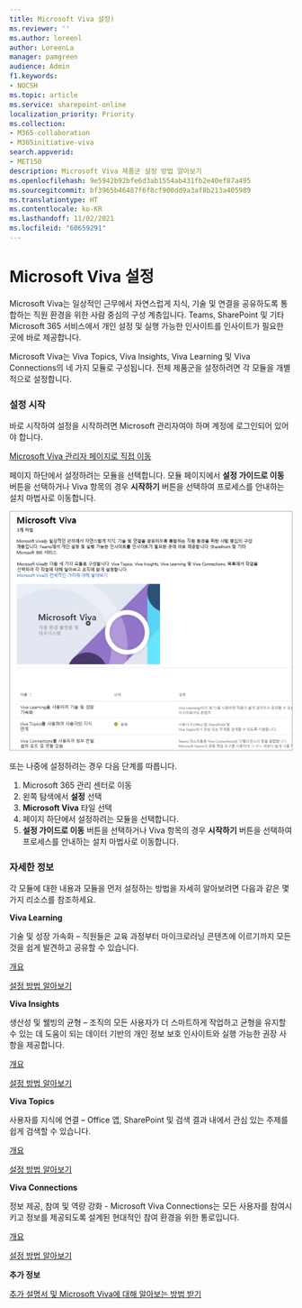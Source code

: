 ```yaml
---
title: Microsoft Viva 설정)
ms.reviewer: ''
ms.author: loreenl
author: LoreenLa
manager: pamgreen
audience: Admin
f1.keywords:
- NOCSH
ms.topic: article
ms.service: sharepoint-online
localization_priority: Priority
ms.collection:
- M365-collaboration
- M365initiative-viva
search.appverid:
- MET150
description: Microsoft Viva 제품군 설정 방법 알아보기
ms.openlocfilehash: 9e5942b92bfe6d3ab1554ab431fb2e40ef87a495
ms.sourcegitcommit: bf3965b46487f6f8cf900dd9a3af8b213a405989
ms.translationtype: HT
ms.contentlocale: ko-KR
ms.lasthandoff: 11/02/2021
ms.locfileid: "60659291"
---
```

# <a name="set-up-microsoft-viva"></a>Microsoft Viva 설정
Microsoft Viva는 일상적인 근무에서 자연스럽게 지식, 기술 및 연결을 공유하도록 통합하는 직원 환경을 위한 사람 중심의 구성 계층입니다. Teams, SharePoint 및 기타 Microsoft 365 서비스에서 개인 설정 및 실행 가능한 인사이트를 인사이트가 필요한 곳에 바로 제공합니다. 

Microsoft Viva는 Viva Topics, Viva Insights, Viva Learning 및 Viva Connections의 네 가지 모듈로 구성됩니다. 전체 제품군을 설정하려면 각 모듈을 개별적으로 설정합니다.
 
### <a name="start-setting-up"></a>설정 시작

바로 시작하여 설정을 시작하려면 Microsoft 관리자여야 하며 계정에 로그인되어 있어야 합니다. 

[Microsoft Viva 관리자 페이지로 직접 이동](https://admin.microsoft.com/Adminportal/Home?source=applauncher#/featureexplorer/collections/VivaExperiences)

페이지 하단에서 설정하려는 모듈을 선택합니다.
모듈 페이지에서 **설정 가이드로 이동** 버튼을 선택하거나 Viva 항목의 경우 **시작하기** 버튼을 선택하여 프로세스를 안내하는 설치 마법사로 이동합니다.

![Viva 관리자 페이지](../media/viva-setup-page.png)



또는 나중에 설정하려는 경우 다음 단계를 따릅니다.
1.  Microsoft 365 관리 센터로 이동
2.  왼쪽 탐색에서 **설정** 선택
3.  **Microsoft Viva** 타일 선택
4.  페이지 하단에서 설정하려는 모듈을 선택합니다.
5.  **설정 가이드로 이동** 버튼을 선택하거나 Viva 항목의 경우 **시작하기** 버튼을 선택하여 프로세스를 안내하는 설치 마법사로 이동합니다.

### <a name="more-information"></a>자세한 정보
각 모듈에 대한 내용과 모듈을 먼저 설정하는 방법을 자세히 알아보려면 다음과 같은 몇 가지 리소스를 참조하세요.

**Viva Learning** 

기술 및 성장 가속화 – 직원들은 교육 과정부터 마이크로러닝 콘텐츠에 이르기까지 모든 것을 쉽게 발견하고 공유할 수 있습니다.

[개요](/microsoft-365/learning)

[설정 방법 알아보기](/microsoft-365/learning/set-up-teams-admin-center)

**Viva Insights**

생산성 및 웰빙의 균형 – 조직의 모든 사용자가 더 스마트하게 작업하고 균형을 유지할 수 있는 데 도움이 되는 데이터 기반의 개인 정보 보호 인사이트와 실행 가능한 권장 사항을 제공합니다.

[개요](/viva/insights/introduction)

[설정 방법 알아보기](/viva/insights/setup/setup-intro)

**Viva Topics**

사용자를 지식에 연결 – Office 앱, SharePoint 및 검색 결과 내에서 관심 있는 주제를 쉽게 검색할 수 있습니다.

[개요](/microsoft-365/knowledge/)

[설정 방법 알아보기](/microsoft-365/knowledge/set-up-topic-experiences)

**Viva Connections**

정보 제공, 참여 및 역량 강화 - Microsoft Viva Connections는 모든 사용자를 참여시키고 정보를 제공되도록 설계된 현대적인 참여 환경을 위한 통로입니다.

[개요](/sharepoint/viva-connections-overview)

[설정 방법 알아보기](/sharepoint/guide-to-setting-up-viva-connections)

**추가 정보**

[추가 설명서 및 Microsoft Viva에 대해 알아보는 방법 받기](/microsoft-365/viva)
